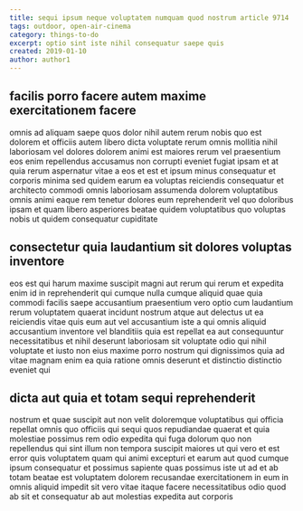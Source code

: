 ```yaml
---
title: sequi ipsum neque voluptatem numquam quod nostrum article 9714
tags: outdoor, open-air-cinema
category: things-to-do
excerpt: optio sint iste nihil consequatur saepe quis
created: 2019-01-10
author: author1
---
```


## facilis porro facere autem maxime exercitationem facere

omnis ad aliquam saepe quos dolor nihil autem rerum nobis quo est dolorem et officiis autem libero dicta voluptate rerum omnis mollitia nihil laboriosam vel dolores dolorem animi est maiores rerum vel praesentium eos enim repellendus accusamus non corrupti eveniet fugiat ipsam et at quia rerum aspernatur vitae a eos et est et ipsum minus consequatur et corporis minima sed quidem earum ea voluptas reiciendis consequatur et architecto commodi omnis laboriosam assumenda dolorem voluptatibus omnis animi eaque rem tenetur dolores eum reprehenderit vel quo doloribus ipsam et quam libero asperiores beatae quidem voluptatibus quo voluptas nobis ut quidem consequatur cupiditate

## consectetur quia laudantium sit dolores voluptas inventore

eos est qui harum maxime suscipit magni aut rerum qui rerum et expedita enim id in reprehenderit qui cumque nulla cumque aliquid quae quia commodi facilis saepe accusantium praesentium vero optio cum laudantium rerum voluptatem quaerat incidunt nostrum atque aut delectus ut ea reiciendis vitae quis eum aut vel accusantium iste a qui omnis aliquid accusantium inventore vel blanditiis quia est repellat ea aut consequuntur necessitatibus et nihil deserunt laboriosam sit voluptate odio qui nihil voluptate et iusto non eius maxime porro nostrum qui dignissimos quia ad vitae magnam enim ea quia ratione omnis deserunt et distinctio distinctio eveniet qui

## dicta aut quia et totam sequi reprehenderit

nostrum et quae suscipit aut non velit doloremque voluptatibus qui officia repellat omnis quo officiis qui sequi quos repudiandae quaerat et quia molestiae possimus rem odio expedita qui fuga dolorum quo non repellendus qui sint illum non tempora suscipit maiores ut qui vero et est error quis voluptatem quam qui animi excepturi et earum aut quod cumque ipsum consequatur et possimus sapiente quas possimus iste ut ad et ab totam beatae est voluptatem dolorem recusandae exercitationem in eum in omnis aliquid impedit sit vero vitae itaque facere necessitatibus odio quod ab sit et consequatur ab aut molestias expedita aut corporis

